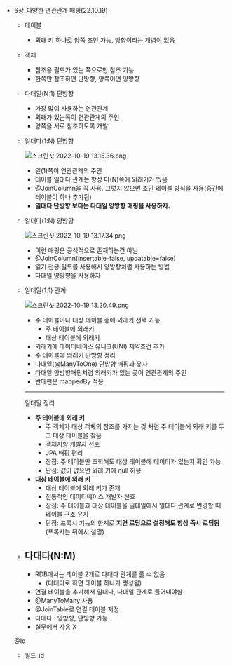 - 6장_다양한 연관관계 매핑(22.10.19)
    - 테이블
        - 외래 키 하나로 양쪽 조인 가능, 방향이라는 개념이 없음
    - 객체
        - 참조용 필드가 있는 쪽으로만 참조 가능
        - 한쪽만 참조하면 단방향, 양쪽이면 양방향
    - 다대일(N:1) 단방향
        - 가장 많이 사용하는 연관관계
        - 외래가 있는쪽이 연관관계의 주인
        - 양쪽을 서로 참조하도록 개발
    - 일대다(1:N) 단방향
        
        ![스크린샷 2022-10-19 13.15.36.png](https://s3-us-west-2.amazonaws.com/secure.notion-static.com/2a8af2d2-7727-49d1-b209-052208efef4a/%E1%84%89%E1%85%B3%E1%84%8F%E1%85%B3%E1%84%85%E1%85%B5%E1%86%AB%E1%84%89%E1%85%A3%E1%86%BA_2022-10-19_13.15.36.png)
        
        - 일(1)쪽이 연관관계의 주인
        - 테이블 일대다 관계는 항상 다(N)쪽에 외래키가 있음
        - @JoinColumn을 꼭 사용. 그렇지 않으면 조인 테이블 방식을 사용(중간에 테이블이 하나 추가됨)
        - **일대다 단방향 보다는 다대일 양방향 매핑을 사용하자.**
        
    - 일대다(1:N) 양방향
        
        ![스크린샷 2022-10-19 13.17.34.png](https://s3-us-west-2.amazonaws.com/secure.notion-static.com/4a2800aa-2e00-4d2f-968e-cf016accf9d8/%E1%84%89%E1%85%B3%E1%84%8F%E1%85%B3%E1%84%85%E1%85%B5%E1%86%AB%E1%84%89%E1%85%A3%E1%86%BA_2022-10-19_13.17.34.png)
        
        - 이런 매핑은 공식적으로 존재하는건 아님
        - @JoinColumn(insertable-false, updatable=false)
        - 읽기 전용 필드를 사용해서 양방향처럼 사용하는 방법
        - 다대일 양방향을 사용하자
    - 일대일(1:1) 관계
        
        ![스크린샷 2022-10-19 13.20.49.png](https://s3-us-west-2.amazonaws.com/secure.notion-static.com/aebb72ad-7504-4741-a0de-c4a6e7f3efa0/%E1%84%89%E1%85%B3%E1%84%8F%E1%85%B3%E1%84%85%E1%85%B5%E1%86%AB%E1%84%89%E1%85%A3%E1%86%BA_2022-10-19_13.20.49.png)
        
        - 주 테이블이나 대상 테이블 중에 외래키 선택 가능
            - 주 테이블에 외래키
            - 대상 테이블에 외래키
        - 외래키에 데이터베이스 유니크(UNI) 제약조건 추가
        - 주 테이블에 외래키 단방향 정리
        - 다대일(@ManyToOne) 단방향 매핑과 유사
        - 다대일 양방향매핑처럼 외래키가 있는 곳이 연관관계의 주인
        - 반대편은 mappedBy 적용
        
        ---
        
        일대일 정리
        
        - **주 테이블에 외래 키**
            - 주 객체가 대상 객체의 참조를 가지는 것 처럼
            주 테이블에 외래 키를 두고 대상 테이블을 찾음
            - 객체지향 개발자 선호
            - JPA 매핑 편리
            - 장점: 주 테이블만 조회해도 대상 테이블에 데이터가 있는지 확인 가능
            - 단점: 값이 없으면 외래 키에 null 허용
        - **대상 테이블에 외래 키**
            - 대상 테이블에 외래 키가 존재
            - 전통적인 데이터베이스 개발자 선호
            - 장점: 주 테이블과 대상 테이블을 일대일에서 일대다 관계로 변경할 때 테이블 구조 유지
            - 단점: 프록시 기능의 한계로 **지연 로딩으로 설정해도 항상 즉시 로딩됨**(프록시는 뒤에서 설명)
    - 다대다(N:M)
        - 
        - RDB에서는 테이블 2개로 다대다 관계를 풀 수 없음
            - (다대다로 하면 테이블 하나가 생성됨)
        - 연결 테이블을 추가해서 일대다, 다대일 관계로 풀어내야함
        - @ManyToMany 사용
        - @JoinTable로 연결 테이블 지정
        - 다대다 : 양방향, 단방향 가능
        - 실무에서 사용 X
    
    @Id
    
    - 필드_id
